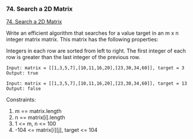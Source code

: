 ### 74. Search a 2D Matrix

[74. Search a 2D Matrix](https://leetcode.com/problems/search-a-2d-matrix/)

Write an efficient algorithm that searches for a value target in an m x n integer matrix matrix. This matrix has the following properties:

Integers in each row are sorted from left to right.
The first integer of each row is greater than the last integer of the previous row.


```
Input: matrix = [[1,3,5,7],[10,11,16,20],[23,30,34,60]], target = 3
Output: true
```

```
Input: matrix = [[1,3,5,7],[10,11,16,20],[23,30,34,60]], target = 13
Output: false
```

Constraints:

1. m == matrix.length
2. n == matrix[i].length
3. 1 <= m, n <= 100
4. -104 <= matrix[i][j], target <= 104